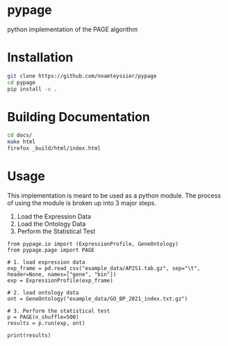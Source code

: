 # pypage
python implementation of the PAGE algorithm

# Installation
```bash
git clone https://github.com/noamteyssier/pypage
cd pypage
pip install -e .
```

# Building Documentation
```bash
cd docs/
make html
firefox _build/html/index.html
```

# Usage
This implementation is meant to be used as a python module. The process of using the module is broken up into 3 major steps.

1. Load the Expression Data
2. Load the Ontology Data
3. Perform the Statistical Test

```python3
from pypage.io import (ExpressionProfile, GeneOntology)
from pypage.page import PAGE

# 1. load expression data
exp_frame = pd.read_csv("example_data/AP2S1.tab.gz", sep="\t", header=None, names=["gene", "bin"])
exp = ExpressionProfile(exp_frame)

# 2. load ontology data
ont = GeneOntology("example_data/GO_BP_2021_index.txt.gz")

# 3. Perform the statistical test
p = PAGE(n_shuffle=500)
results = p.run(exp, ont)

print(results)
```
